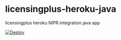 # licensingplus-heroku-java
licensingplus heroku NIPR integration java app

[![Deploy](https://www.herokucdn.com/deploy/button.svg)](https://heroku.com/deploy?template=https://github.com/https://github.com/zenefits/licensingplus-heroku-java)
